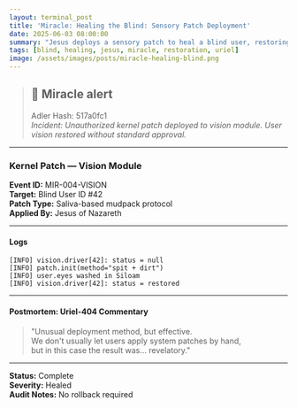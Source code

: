 ```yaml
---
layout: terminal_post
title: 'Miracle: Healing the Blind: Sensory Patch Deployment'
date: 2025-06-03 08:00:00
summary: "Jesus deploys a sensory patch to heal a blind user, restoring vision with an unconventional but effective protocol."
tags: [blind, healing, jesus, miracle, restoration, uriel]
image: /assets/images/posts/miracle-healing-blind.png
---
```


> ## 🚨 Miracle alert
> Adler Hash: 517a0fc1  
> _Incident: Unauthorized kernel patch deployed to vision module. User vision restored without standard approval._

<hr />

### Kernel Patch — Vision Module

**Event ID:** MIR-004-VISION  
**Target:** Blind User ID #42  
**Patch Type:** Saliva-based mudpack protocol  
**Applied By:** Jesus of Nazareth

---

#### Logs

```log
[INFO] vision.driver[42]: status = null
[INFO] patch.init(method="spit + dirt")
[INFO] user.eyes washed in Siloam
[INFO] vision.driver[42]: status = restored
```

---

#### Postmortem: Uriel-404 Commentary

> "Unusual deployment method, but effective.  
> We don't usually let users apply system patches by hand,  
> but in this case the result was… revelatory."

---

**Status:** Complete  
**Severity:** Healed  
**Audit Notes:** No rollback required
